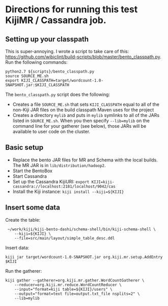 # Directions for running this test KijiMR / Cassandra job.

## Setting up your classpath

This is super-annoying.  I wrote a script to take care of this:
https://github.com/wibiclint/build-scripts/blob/master/bento_classpath.py.  Run the following
commands:

    python2.7 ${scripts}/bento_classpath.py
    source SOURCE_ME.sh
    export KIJI_CLASSPATH=target/wordcount-1.0-SNAPSHOT.jar:$KIJI_CLASSPATH

The `bento_classpath.py` script does the following:

- Creates a file `SOURCE_ME.sh` that sets `KIJI_CLASSPATH` equal to all of the non-Kiji JAR files
  on the build classpath Maven uses for the project
- Creates a directory `mylib` and puts in `mylib` symlinks to all of the JARs listed in
  `SOURCE_ME.sh`.  When you then specify `--lib=mylib` on the command line for your gatherer (see
  below), those JARs will be available to user code on the cluster.

## Basic setup

- Replace the bento JAR files for MR and Schema with the local builds.  The MR JAR is in
  `lib/distribution/hadoop2`.
- Start the BentoBox
- Start Cassandra
- Set up the Cassandra KijiURI: `export KIJI=kiji-cassandra://localhost:2181/localhost/9042/cas`
- Install the Kiji instance: `kiji install --kiji=${KIJI}`

## Insert some data

Create the table:

     ~/work/kiji/kiji-bento-dashi/schema-shell/bin/kiji-schema-shell \
        --kiji=${KIJI} \
        --file=src/main/layout/simple_table_desc.ddl


Insert data:

    kiji jar target/wordcount-1.0-SNAPSHOT.jar org.kiji.mr.setup.AddEntry $KIJI


Run the gatherer:

    kiji gather --gatherer=org.kiji.mr.gather.WordCountGatherer \
        --reducer=org.kiji.mr.reduce.WordCountReducer \
        --input="format=kiji table=${KIJI}/users" \
        --output="format=text file=output.txt_file nsplits=2" \
        --lib=mylib

